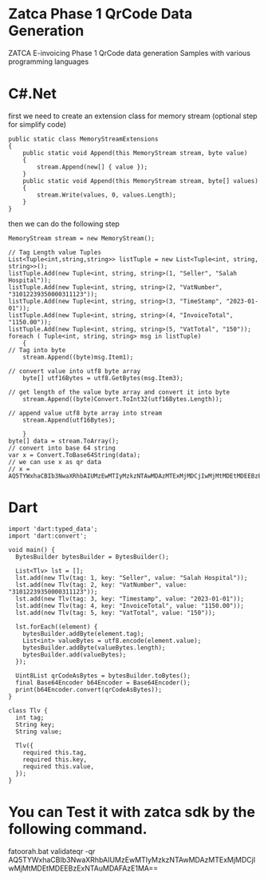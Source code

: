 # Zatca Phase 1 QrCode Data Generation
ZATCA E-invoicing Phase 1 QrCode data generation Samples with various programming languages 

# C#.Net

first we need to create an extension class for memory stream (optional step for simplify code)


    public static class MemoryStreamExtensions
    {
        public static void Append(this MemoryStream stream, byte value)
        {
            stream.Append(new[] { value });
        }
        public static void Append(this MemoryStream stream, byte[] values)
        {
            stream.Write(values, 0, values.Length);
        }
    }
    

then we can do the following step 


    MemoryStream stream = new MemoryStream();
	
    // Tag Length value Tuples
    List<Tuple<int,string,string>> listTuple = new List<Tuple<int, string, string>>();
    listTuple.Add(new Tuple<int, string, string>(1, "Seller", "Salah Hospital"));
    listTuple.Add(new Tuple<int, string, string>(2, "VatNumber", "31012239350000311123"));
    listTuple.Add(new Tuple<int, string, string>(3, "TimeStamp", "2023-01-01"));
    listTuple.Add(new Tuple<int, string, string>(4, "InvoiceTotal", "1150.00"));
    listTuple.Add(new Tuple<int, string, string>(5, "VatTotal", "150"));
    foreach ( Tuple<int, string, string> msg in listTuple)
        {
	// Tag into byte
        stream.Append((byte)msg.Item1);
	
	// convert value into utf8 byte array
        byte[] utf16Bytes = utf8.GetBytes(msg.Item3);
	
	// get length of the value byte array and convert it into byte
        stream.Append((byte)Convert.ToInt32(utf16Bytes.Length));
	
	// append value utf8 byte array into stream
        stream.Append(utf16Bytes);
	
        }
    byte[] data = stream.ToArray();  
    // convert into base 64 string
    var x = Convert.ToBase64String(data);
    // we can use x as qr data
    // x = AQ5TYWxhaCBIb3NwaXRhbAIUMzEwMTIyMzkzNTAwMDAzMTExMjMDCjIwMjMtMDEtMDEEBzExNTAuMDAFAzE1MA==
    

# Dart 


    import 'dart:typed_data';
    import 'dart:convert';
    
    void main() {
      BytesBuilder bytesBuilder = BytesBuilder();
    
      List<Tlv> lst = [];
      lst.add(new Tlv(tag: 1, key: "Seller", value: "Salah Hospital"));
      lst.add(new Tlv(tag: 2, key: "VatNumber", value: "31012239350000311123"));
      lst.add(new Tlv(tag: 3, key: "Timestamp", value: "2023-01-01"));
      lst.add(new Tlv(tag: 4, key: "InvoiceTotal", value: "1150.00"));
      lst.add(new Tlv(tag: 5, key: "VatTotal", value: "150"));
    
      lst.forEach((element) {
       	bytesBuilder.addByte(element.tag);
    	List<int> valueBytes = utf8.encode(element.value);
    	bytesBuilder.addByte(valueBytes.length);
    	bytesBuilder.add(valueBytes);
      });
    
      Uint8List qrCodeAsBytes = bytesBuilder.toBytes();
      final Base64Encoder b64Encoder = Base64Encoder();
      print(b64Encoder.convert(qrCodeAsBytes));
    }
    
    class Tlv {
      int tag;
      String key;
      String value;
    
      Tlv({
        required this.tag,
        required this.key,
        required this.value,
      });
    }


	

	

# You can Test it with zatca sdk by the following command.

fatoorah.bat validateqr -qr AQ5TYWxhaCBIb3NwaXRhbAIUMzEwMTIyMzkzNTAwMDAzMTExMjMDCjIwMjMtMDEtMDEEBzExNTAuMDAFAzE1MA==


